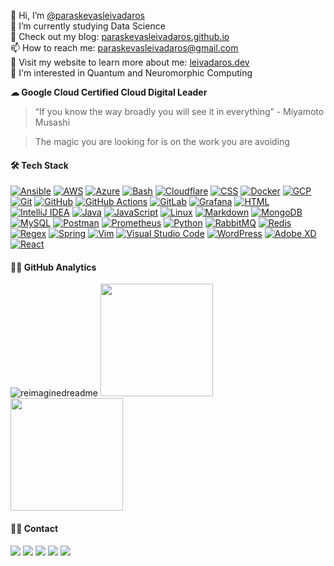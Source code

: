 👋 Hi, I’m [@paraskevasleivadaros](https://github.com/paraskevasleivadaros)<br>
🌱 I’m currently studying Data Science<br>
📝 Check out my blog: [paraskevasleivadaros.github.io](https://paraskevasleivadaros.github.io)<br>
📫 How to reach me: [paraskevasleivadaros@gmail.com](mailto:paraskevasleivadaros@gmail.com)<br>
💼 Visit my website to learn more about me: [leivadaros.dev](https://leivadaros.dev)<br>
🧠 I'm interested in Quantum and Neuromorphic Computing

**☁ Google Cloud Certified Cloud Digital Leader**

> “If you know the way broadly you will see it in everything” - Miyamoto Musashi

> The magic you are looking for is on the work you are avoiding 

#### 🛠️ Tech Stack
[![Ansible](https://skills.thijs.gg/icons?i=ansible)](https://ansible.com)
[![AWS](https://skills.thijs.gg/icons?i=aws)](https://aws.amazon.com)
[![Azure](https://skills.thijs.gg/icons?i=azure)](https://azure.microsoft.com)
[![Bash](https://skills.thijs.gg/icons?i=bash)](https://gnu.org/software/bash)
[![Cloudflare](https://skills.thijs.gg/icons?i=cloudflare)](https://cloudflare.com)
[![CSS](https://skills.thijs.gg/icons?i=css)](https://developer.mozilla.org/en-US/docs/Web/CSS)
[![Docker](https://skills.thijs.gg/icons?i=docker)](https://docker.com)
[![GCP](https://skills.thijs.gg/icons?i=gcp)](https://cloud.google.com)
[![Git](https://skills.thijs.gg/icons?i=git)](https://git-scm.com)
[![GitHub](https://skills.thijs.gg/icons?i=github)](https://github.com)
[![GitHub Actions](https://skills.thijs.gg/icons?i=githubactions)](https://github.com/features/actions)
[![GitLab](https://skills.thijs.gg/icons?i=gitlab)](https://about.gitlab.com)
[![Grafana](https://skills.thijs.gg/icons?i=grafana)](https://grafana.com)
[![HTML](https://skills.thijs.gg/icons?i=html)](https://developer.mozilla.org/en-US/docs/Web/HTML)
[![IntelliJ IDEA](https://skills.thijs.gg/icons?i=idea)](https://jetbrains.com/idea)
[![Java](https://skills.thijs.gg/icons?i=java)](https://oracle.com/java)
[![JavaScript](https://skills.thijs.gg/icons?i=js)](https://developer.mozilla.org/en-US/docs/Web/JavaScript)
[![Linux](https://skills.thijs.gg/icons?i=linux)](https://linux.org)
[![Markdown](https://skills.thijs.gg/icons?i=md)](https://daringfireball.net/projects/markdown)
[![MongoDB](https://skills.thijs.gg/icons?i=mongodb)](https://mongodb.com)
[![MySQL](https://skills.thijs.gg/icons?i=mysql)](https://mysql.com)
[![Postman](https://skills.thijs.gg/icons?i=postman)](https://postman.com)
[![Prometheus](https://skills.thijs.gg/icons?i=prometheus)](https://prometheus.io)
[![Python](https://skills.thijs.gg/icons?i=py)](https://python.org)
[![RabbitMQ](https://skills.thijs.gg/icons?i=rabbitmq)](https://rabbitmq.com)
[![Redis](https://skills.thijs.gg/icons?i=redis)](https://redis.io)
[![Regex](https://skills.thijs.gg/icons?i=regex)](https://regular-expressions.info)
[![Spring](https://skills.thijs.gg/icons?i=spring)](https://spring.io)
[![Vim](https://skills.thijs.gg/icons?i=vim)](https://vim.org)
[![Visual Studio Code](https://skills.thijs.gg/icons?i=vscode)](https://code.visualstudio.com)
[![WordPress](https://skills.thijs.gg/icons?i=wordpress)](https://wordpress.org)
[![Adobe XD](https://skills.thijs.gg/icons?i=xd)](https://adobe.com/products/xd.html)
[![React](https://skills.thijs.gg/icons?i=react)](https://react.dev)

#### 👨‍💻 GitHub Analytics
<img src="https://myreadme.vercel.app/api/embed/paraskevasleivadaros?panels=userstatistics,toprepositories,toplanguages,commitgraph" alt="reimaginedreadme"/>
<a href="https://github.com/anuraghazra/github-readme-stats">
  <img height="180em" src="https://github-readme-stats-eight-theta.vercel.app/api?username=paraskevasleivadaros&show_icons=true&theme=dark&include_all_commits=true&count_private=true"/>
  <img height="180em" src="https://github-readme-stats-eight-theta.vercel.app/api/top-langs/?username=paraskevasleivadaros&layout=compact&langs_count=8&theme=dark"/>
</a>

#### 🤝🏻 Contact
<a href="https://leivadaros.dev"><img src="https://img.shields.io/badge/-leivadaros.dev-0078D4?style=flat&logo=icloud&logoColor=white"/></a>
<a href="https://twitter.com/parasleivadaros"><img src="https://img.shields.io/badge/-@parasleivadaros-1877F2?style=flat&logo=Twitter&logoColor=white"/></a>
<a href="https://linkedin.com/in/paraskevasleivadaros"><img src="https://img.shields.io/badge/-paraskevasleivadaros-0077B5?style=flat&logo=Linkedin&logoColor=white"/></a>
<a href="https://youtube.com/@paraskevasleivadaros"><img src="https://img.shields.io/badge/-@paraskevasLeivadaros-FF0000?style=flat&logo=YouTube&logoColor=white"/></a>
<a href="mailto:paraskevasleivadaros@gmail.com"><img src="https://img.shields.io/badge/-paraskevasleivadaros@gmail.com-D14836?style=flat&logo=Gmail&logoColor=white"/></a>
